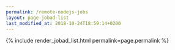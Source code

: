 ```yaml
---
permalink: /remote-nodejs-jobs
layout: page-jobad-list
last_modified_at: 2018-10-24T18:59:14+0200
---
```

{% include render_jobad_list.html permalink=page.permalink %}
